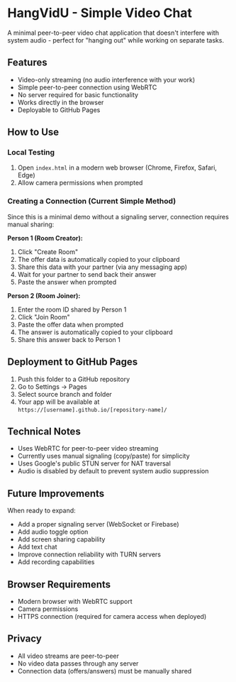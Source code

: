 # HangVidU - Simple Video Chat

A minimal peer-to-peer video chat application that doesn't interfere with system audio - perfect for "hanging out" while working on separate tasks.

## Features
- Video-only streaming (no audio interference with your work)
- Simple peer-to-peer connection using WebRTC
- No server required for basic functionality
- Works directly in the browser
- Deployable to GitHub Pages

## How to Use

### Local Testing
1. Open `index.html` in a modern web browser (Chrome, Firefox, Safari, Edge)
2. Allow camera permissions when prompted

### Creating a Connection (Current Simple Method)
Since this is a minimal demo without a signaling server, connection requires manual sharing:

**Person 1 (Room Creator):**
1. Click "Create Room"
2. The offer data is automatically copied to your clipboard
3. Share this data with your partner (via any messaging app)
4. Wait for your partner to send back their answer
5. Paste the answer when prompted

**Person 2 (Room Joiner):**
1. Enter the room ID shared by Person 1
2. Click "Join Room"
3. Paste the offer data when prompted
4. The answer is automatically copied to your clipboard
5. Share this answer back to Person 1

## Deployment to GitHub Pages
1. Push this folder to a GitHub repository
2. Go to Settings → Pages
3. Select source branch and folder
4. Your app will be available at `https://[username].github.io/[repository-name]/`

## Technical Notes
- Uses WebRTC for peer-to-peer video streaming
- Currently uses manual signaling (copy/paste) for simplicity
- Uses Google's public STUN server for NAT traversal
- Audio is disabled by default to prevent system audio suppression

## Future Improvements
When ready to expand:
- Add a proper signaling server (WebSocket or Firebase)
- Add audio toggle option
- Add screen sharing capability
- Add text chat
- Improve connection reliability with TURN servers
- Add recording capabilities

## Browser Requirements
- Modern browser with WebRTC support
- Camera permissions
- HTTPS connection (required for camera access when deployed)

## Privacy
- All video streams are peer-to-peer
- No video data passes through any server
- Connection data (offers/answers) must be manually shared